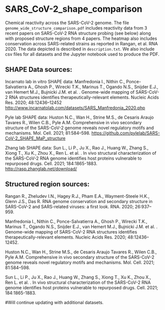 # SARS_CoV-2_shape_comparison
Chemical reactivity across the SARS-CoV-2 genome. The file `genome_wide_structure_comparison.pdf` includes reactivity data from 3 recent papers on SARS-CoV-2 RNA structure probing (see below) along with proposed structure regions from 4 papers. The heatmap also includes conservation across SARS-related strains as reported in Rangan, et al. RNA 2020. The data depicted is described in `description.txt`. We also include csv files for all datasets and the Jupyter notebook used to produce the PDF. 

## SHAPE Data sources:

Incarnato lab in vitro SHAPE data: Manfredonia I., Nithin C., Ponce-Salvatierra A., Ghosh P., Wirecki T.K., Marinus T., Ogando N.S., Snijder E.J., van Hemert M.J., Bujnicki J.M. et al. . Genome-wide mapping of SARS-CoV-2 RNA structures identifies therapeutically-relevant elements. Nucleic Acids Res. 2020; 48:12436–12452 http://www.incarnatolab.com/datasets/SARS_Manfredonia_2020.php

Pyle lab SHAPE data: Huston N.C., Wan H., Strine M.S., de Cesaris Araujo Tavares R., Wilen C.B., Pyle A.M. Comprehensive in vivo secondary structure of the SARS-CoV-2 genome reveals novel regulatory motifs and mechanisms. Mol. Cell. 2021; 81:584–598. https://github.com/pylelab/SARS-CoV-2_SHAPE_MaP_structure

Zhang lab SHAPE data: Sun L., Li P., Ju X., Rao J., Huang W., Zhang S., Xiong T., Xu K., Zhou X., Ren L. et al. . In vivo structural characterization of the SARS-CoV-2 RNA genome identifies host proteins vulnerable to repurposed drugs. Cell. 2021; 184:1865-1883. http://rasp.zhanglab.net/download/ 

## Structured region sources:

Rangan R., Zheludev I.N., Hagey R.J., Pham E.A., Wayment-Steele H.K., Glenn J.S., Das R. RNA genome conservation and secondary structure in SARS-CoV-2 and SARS-related viruses: a first look. RNA. 2020; 26:937–959.

Manfredonia I., Nithin C., Ponce-Salvatierra A., Ghosh P., Wirecki T.K., Marinus T., Ogando N.S., Snijder E.J., van Hemert M.J., Bujnicki J.M. et al. . Genome-wide mapping of SARS-CoV-2 RNA structures identifies therapeutically-relevant elements. Nucleic Acids Res. 2020; 48:12436–12452.

Huston N.C., Wan H., Strine M.S., de Cesaris Araujo Tavares R., Wilen C.B., Pyle A.M. Comprehensive in vivo secondary structure of the SARS-CoV-2 genome reveals novel regulatory motifs and mechanisms. Mol. Cell. 2021; 81:584–598.

Sun L., Li P., Ju X., Rao J., Huang W., Zhang S., Xiong T., Xu K., Zhou X., Ren L. et al. . In vivo structural characterization of the SARS-CoV-2 RNA genome identifies host proteins vulnerable to repurposed drugs. Cell. 2021; 184:1865-1883.

#Will continue updating with additional datasets.
